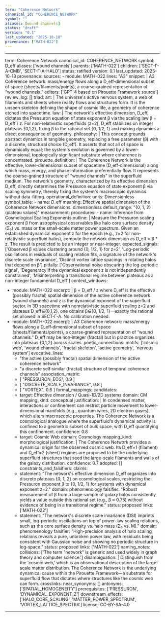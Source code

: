 ```yaml
---
term: "Coherence Network"
canonical_id: "COHERENCE_NETWORK"
symbol: ""
aliases: [wound channels]
status: "draft"
version: "0.1"
last_updated: "2025-10-18"
provenance: ["MATH-022"]
---
```


---
term: Coherence Network
canonical_id: COHERENCE_NETWORK
symbol: D_eff
aliases: ['wound channels']
parents: ['MATH-022']
children: ['SECT-Γ-A-CMB', 'SECT-Γ-A-HALO']
status: ratified
version: 0.1
last_updated: 2025-10-18
provenance:
  sources:
    - module: MATH-022
      lines: "A3"
      snippet: |
        A3 Coherence network: mass/energy flows along a D_eff‑dimensional subset of space (sheets/filaments/points), a coarse‑grained representation of “wound channels.”
  editors: ['GPT-4 based on Pirouette Framework source']
  review_log: []
triad:
  art: |
    The universe's active nervous system, a web of filaments and sheets where reality flows and structures form. It is the unseen skeleton defining the shape of cosmic life, a geometry of coherence etched into spacetime.
  law: |
    The network's effective dimension, D_eff, dictates the Pressuron equation of state exponent β via the scaling law β = D_eff / z. For non-relativistic superfluids (z=2), D_eff stabilizes on integer plateaus {0,1,2}, fixing β to the rational set {0, 1/2, 1} and making dynamics a direct consequence of geometry.
  philosophy: |
    This concept grounds abstract dynamics in tangible geometry, replacing a free parameter (β) with a discrete, structural choice (D_eff). It asserts that not all of space is dynamically equal; the system's evolution is governed by a lower-dimensional, topologically significant substrate where coherence is concentrated.
pirouette_definition: |
  The Coherence Network is the effective, lower-dimensional subset of spacetime (D_eff-dimensional) along which mass, energy, and phase information preferentially flow. It represents the coarse-grained structure of "wound channels" in the superfluid medium. The network's geometry, characterized by its effective dimension D_eff, directly determines the Pressuron equation of state exponent β via scaling symmetry, thereby fixing the system's macroscopic dynamics without data-fitting.
operational_definition:
  units: Dimensionless
  symbol_table:
    - name: D_eff
      meaning: Effective spatial dimension of the Coherence Network
      dimensions: dimensionless
      default_range: "{0, 1, 2} (plateau values)"
  measurement:
    procedures:
      - name: Inference from Cosmological Scaling Exponents
        outline: |
          Measure the Pressuron scaling exponent β from astrophysical observables like halo core surface density (Σ₀) vs. mass or the small-scale matter power spectrum. Given an established dynamical exponent z for the epoch (e.g., z=2 for non-relativistic superfluid halos), compute the network dimension as D_eff = β * z. The result is predicted to be an integer or near-integer.
        expected_signals: ['Observed β values clustering around {0, 1/2, 1} for z=2', 'Log-periodic oscillations in residuals of scaling relation fits, a signature of the network's discrete scale invariance', 'Distinct vortex lattice spacings in rotating halos that depend on β']
        pitfalls: ['Observational noise obscuring the log-periodic signal', 'Degeneracy if the dynamical exponent z is not independently constrained', 'Misinterpreting a transitional regime between plateaus as a non-integer fundamental D_eff']
context_windows:
  - module: MATH-022
    excerpt: |
      β = D_eff / z where D_eff is the effective (possibly fractal) spatial dimension of the active coherence network (wound channels) and z is the dynamical exponent of the superfluid sector. In 3D spacetime with nonrelativistic superfluid scaling z=2 and plateaus D_eff∈{0,1,2}, one obtains β∈{0, 1/2, 1}—exactly the rational set allowed in SECT‑Γ‑A. No calibration needed.
  - module: MATH-022
    excerpt: |
      A3 Coherence network: mass/energy flows along a D_eff‑dimensional subset of space (sheets/filaments/points), a coarse‑grained representation of “wound channels.” D_eff may be non‑integer (fractal) but in practice organizes into plateaus {0,1,2} across scales.
poetic_connections:
  motifs: ['cosmic web', 'wound channels', 'fractal skeleton', 'active geometry', 'nervous system']
  evocative_lines:
    - "the active (possibly fractal) spatial dimension of the active coherence network"
    - "a discrete self‑similar (fractal) structure of temporal coherence channels"
  association_matrix:
    - [ "PRESSURON_EOS", 0.9 ]
    - [ "DISCRETE_SCALE_INVARIANCE", 0.8 ]
    - [ "VORTEX", 0.6 ]
formal_mappings:
  candidates:
    - target: Effective dimension / Quasi-1D/2D systems
      domain: CM
      mapping_kind: conceptual
      justification: |
        In condensed matter, interactions or confinement can restrict particle movement to lower-dimensional manifolds (e.g., quantum wires, 2D electron gases), which alters macroscopic properties. The Coherence Network is a cosmological analogue where the superfluid's dynamical activity is confined to a geometric subset of bulk space, with D_eff quantifying this confinement.
      confidence: 0.8
    - target: Cosmic Web
      domain: Cosmology
      mapping_kind: morphological
      justification: |
        The Coherence Network provides a dynamical origin for the observed cosmic web. Its D_eff=1 (filament) and D_eff=2 (sheet) regimes are proposed to be the underlying superfluid structures that seed the large-scale filaments and walls of the galaxy distribution.
      confidence: 0.7
  adopted: []
constraints_and_falsifiers:
  claims:
    - statement: "The network's effective dimension D_eff organizes into discrete plateaus {0, 1, 2} on cosmological scales, restricting the Pressuron exponent β to {0, 1/2, 1} for systems with dynamical exponent z=2."
      domain: phenomenology
      falsifier: "Robust measurement of β from a large sample of galaxy halos consistently yields a value outside this rational set (e.g., β ≈ 0.75) without evidence of being in a transitional regime."
      status: proposed
      links: ['MATH-022']
    - statement: "The network's discrete scale invariance (DSI) imprints small, log-periodic oscillations on top of power-law scaling relations, such as the core surface density vs. halo mass (Σ₀ vs. M)."
      domain: phenomenology
      falsifier: "High-precision analysis of halo scaling relations reveals a pure, unbroken power law, with residuals being consistent with Gaussian noise and showing no periodic structure in log-space."
      status: proposed
      links: ['MATH-022']
naming_notes:
  collisions: ['The term "network" is generic and used widely in graph theory and computer science.']
  disambiguation: |
    Distinguish from the 'cosmic web,' which is an observational description of the large-scale matter distribution. The Coherence Network is the underlying dynamical cause within the Pirouette Framework—a substrate for superfluid flow that dictates where structures like the cosmic web can form.
crosslinks:
  near_synonyms: []
  antonyms: ['SPATIAL_HOMOGENEITY']
  prerequisites: ['PRESSURON', 'DYNAMICAL_EXPONENT_Z']
  downstream_effects: ['HALO_CORE_SCALING', 'MATTER_POWER_SPECTRUM', 'VORTEX_LATTICE_SPECTRA']
license: CC-BY-SA-4.0
---